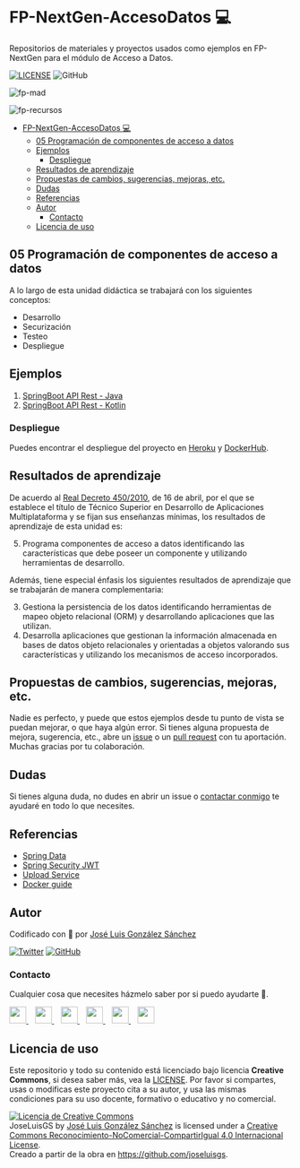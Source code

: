 # FP-NextGen-AccesoDatos 💻 
Repositorios de materiales y proyectos usados como ejemplos en FP-NextGen para el módulo de Acceso a Datos.

[![LICENSE](https://img.shields.io/badge/License-CC-%23e64545)](https://joseluisgs.github.io/docs/license/)
![GitHub](https://img.shields.io/github/last-commit/joseluisgs/FP-NextGen-AccesoDatos)

![fp-mad](https://raw.githubusercontent.com/joseluisgs/FP-NextGen-AccesoDatos/main/images/proyecto-fpmaddigital.png)

![fp-recursos](https://raw.githubusercontent.com/joseluisgs/FP-NextGen-AccesoDatos/main/images/recursosdigitales01.png)

- [FP-NextGen-AccesoDatos 💻](#fp-nextgen-accesodatos-)
  - [05 Programación de componentes de acceso a datos](#05-programación-de-componentes-de-acceso-a-datos)
  - [Ejemplos](#ejemplos)
    - [Despliegue](#despliegue)
  - [Resultados de aprendizaje](#resultados-de-aprendizaje)
  - [Propuestas de cambios, sugerencias, mejoras, etc.](#propuestas-de-cambios-sugerencias-mejoras-etc)
  - [Dudas](#dudas)
  - [Referencias](#referencias)
  - [Autor](#autor)
    - [Contacto](#contacto)
  - [Licencia de uso](#licencia-de-uso)

## 05 Programación de componentes de acceso a datos 
A lo largo de esta unidad didáctica se trabajará con los siguientes conceptos:
- Desarrollo
- Securización
- Testeo
- Despliegue


## Ejemplos
1. [SpringBoot API Rest - Java](./P01-SpringBoot-REST-Java/)
2. [SpringBoot API Rest - Kotlin](./P02-SpringBoot-REST-Kotlin/)

### Despliegue
Puedes encontrar el despliegue del proyecto en [Heroku](https://springboot-productos-dam.herokuapp.com/rest/productos/) y [DockerHub](https://hub.docker.com/r/joseluisgs/springboot-productos-dam).

## Resultados de aprendizaje
De acuerdo al [Real Decreto 450/2010](https://www.boe.es/boe/dias/2010/05/20/pdfs/BOE-A-2010-8067.pdf), de 16 de abril, por el que se establece el título de
Técnico Superior en Desarrollo de Aplicaciones Multiplataforma y se fijan sus
enseñanzas mínimas, los resultados de aprendizaje de esta unidad es:

5. Programa componentes de acceso a datos identificando las características que debe poseer un componente y utilizando herramientas de desarrollo.

Además, tiene especial énfasis los siguientes resultados de aprendizaje que se trabajarán de manera complementaria:

3. Gestiona la persistencia de los datos identificando herramientas de mapeo objeto relacional (ORM) y desarrollando aplicaciones que las utilizan.
4. Desarrolla aplicaciones que gestionan la información almacenada en bases de datos objeto relacionales y orientadas a objetos valorando sus características y utilizando los mecanismos de acceso incorporados.



## Propuestas de cambios, sugerencias, mejoras, etc.
Nadie es perfecto, y puede que estos ejemplos desde tu punto de vista se puedan mejorar, o que haya algún error. Si tienes alguna propuesta de mejora, sugerencia, etc., abre un [issue](https://github.com/joseluisgs/FP-NextGen-AccesoDatos/issues) o un [pull request](https://github.com/joseluisgs/FP-NextGen-AccesoDatos/pulls) con tu aportación. Muchas gracias por tu colaboración.

## Dudas
Si tienes alguna duda, no dudes en abrir un issue o [contactar conmigo](#contacto) te ayudaré en todo lo que necesites.

## Referencias
- [Spring Data](https://docs.spring.io/spring-data/jpa/docs/current/reference/html/)
- [Spring Security JWT](https://docs.spring.io/spring-security/reference/servlet/oauth2/resource-server/jwt.html)
- [Upload Service](https://spring.io/guides/gs/uploading-files/)
- [Docker guide](https://docs.docker.com/get-started/)

## Autor

Codificado con :sparkling_heart: por [José Luis González Sánchez](https://twitter.com/joseluisgonsan)

[![Twitter](https://img.shields.io/twitter/follow/joseluisgonsan?style=social)](https://twitter.com/joseluisgonsan)
[![GitHub](https://img.shields.io/github/followers/joseluisgs?style=social)](https://github.com/joseluisgs)


### Contacto
<p>
  Cualquier cosa que necesites házmelo saber por si puedo ayudarte 💬.
</p>
<p>
 <a href="https://joseluisgs.github.io/" target="_blank">
        <img src="https://joseluisgs.github.io/img/favicon.png" 
    height="30">
    </a>  &nbsp;&nbsp;
    <a href="https://github.com/joseluisgs" target="_blank">
        <img src="https://distreau.com/github.svg" 
    height="30">
    </a> &nbsp;&nbsp;
        <a href="https://twitter.com/joseluisgonsan" target="_blank">
        <img src="https://i.imgur.com/U4Uiaef.png" 
    height="30">
    </a> &nbsp;&nbsp;
    <a href="https://www.linkedin.com/in/joseluisgonsan" target="_blank">
        <img src="https://upload.wikimedia.org/wikipedia/commons/thumb/c/ca/LinkedIn_logo_initials.png/768px-LinkedIn_logo_initials.png" 
    height="30">
    </a>  &nbsp;&nbsp;
    <a href="https://discordapp.com/users/joseluisgs#3560" target="_blank">
        <img src="https://logodownload.org/wp-content/uploads/2017/11/discord-logo-4-1.png" 
    height="30">
    </a> &nbsp;&nbsp;
    <a href="https://g.dev/joseluisgs" target="_blank">
        <img loading="lazy" src="https://googlediscovery.com/wp-content/uploads/google-developers.png" 
    height="30">
    </a>    
</p>


## Licencia de uso

Este repositorio y todo su contenido está licenciado bajo licencia **Creative Commons**, si desea saber más, vea la [LICENSE](https://joseluisgs.github.io/docs/license/). Por favor si compartes, usas o modificas este proyecto cita a su autor, y usa las mismas condiciones para su uso docente, formativo o educativo y no comercial.

<a rel="license" href="http://creativecommons.org/licenses/by-nc-sa/4.0/"><img alt="Licencia de Creative Commons" style="border-width:0" src="https://i.creativecommons.org/l/by-nc-sa/4.0/88x31.png" /></a><br /><span xmlns:dct="http://purl.org/dc/terms/" property="dct:title">JoseLuisGS</span> by <a xmlns:cc="http://creativecommons.org/ns#" href="https://joseluisgs.github.io/" property="cc:attributionName" rel="cc:attributionURL">José Luis González Sánchez</a> is licensed under a <a rel="license" href="http://creativecommons.org/licenses/by-nc-sa/4.0/">Creative Commons Reconocimiento-NoComercial-CompartirIgual 4.0 Internacional License</a>.<br />Creado a partir de la obra en <a xmlns:dct="http://purl.org/dc/terms/" href="https://github.com/joseluisgs" rel="dct:source">https://github.com/joseluisgs</a>.

